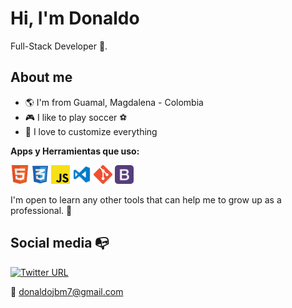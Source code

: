# Hi, I'm Donaldo

Full-Stack Developer :robot:.

## About me 

- :earth_americas: I'm from Guamal, Magdalena - Colombia
- :video_game: I like to play soccer ⚽
- :gem: I love to customize everything

**Apps y Herramientas que uso:**  

<code><img height="30" src="https://raw.githubusercontent.com/Donaldo-1997/Donaldo-1997/main/img/Html.png"></code>
<code><img height="30" src="https://raw.githubusercontent.com/Donaldo-1997/Donaldo-1997/main/img/Css.png"></code>
<code><img height="30" src="https://raw.githubusercontent.com/Donaldo-1997/Donaldo-1997/main/img/Js.png"></code>
<code><img height="30" src="https://raw.githubusercontent.com/Donaldo-1997/Donaldo-1997/main/img/Visual.png"></code>
<code><img height="30" src="https://raw.githubusercontent.com/Donaldo-1997/Donaldo-1997/main/img/Git.png"></code>
<code><img height="30" src="https://raw.githubusercontent.com/Donaldo-1997/Donaldo-1997/main/img/Bootstrap.png"></code>
<!-- <code><img height="30" src="https://raw.githubusercontent.com/Donaldo-1997/Donaldo-1997/main/img/Sass.png"></code> -->


I'm open to learn any other tools that can help me to grow up as a professional. 🙌

## Social media :mailbox_with_no_mail:

[![Twitter URL](https://img.shields.io/twitter/url?color=%230072b1&label=connect&logo=linkedin&logoColor=%230072b1&style=flat-square&url=https%3A%2F%2Fwww.linkedin.com%2Fin%2Falejandro-ramirez-ciceros%2F)](https://www.linkedin.com/in/donaldo-barraza-madrid-fullstackdeveloper/)

📩 donaldojbm7@gmail.com
